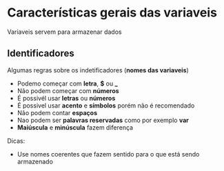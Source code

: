 # Características gerais das variaveis
Variaveis servem para armazenar dados
 
## Identificadores
Algumas regras sobre os indetificadores (**nomes das variaveis**)

* Podemo começar com **letra**, **$** ou **_**
* Não podem começar com **números**
* É possivél usar **letras** ou **números**
* É possivel usar **acento** e **símbolos** porém não é recomendado
* Não podem contar **espaços**
* Nao podem ser **palavras reservadas** como por exemplo **var**
* **Maiúscula** e **minúscula** fazem diferença

Dicas:
* Use nomes coerentes que fazem sentido para o que está sendo armazenado
